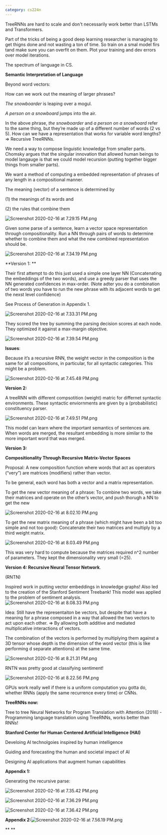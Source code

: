 ```yaml
---
category: cs224n
---
```


TreeRNNs are hard to scale and don't necessarily work better than LSTMs and Transformers. 

Part of the tricks of being a good deep learning researcher is managing to get thigns done and not wasting a ton of time. So train on a smal model firs tand make sure you can overfit on them. Plot your training and dev errors over model iterations.

The spectrum of language in CS.

**Semantic Interpretation of Language**

Beyond word vectors: 

How can we work out the meaning of larger phrases?

*The snowboarder* is leaping over a mogul.

*A person on a snowboard* jumps into the air.

In the above phrase, *the snowboarder* and *a person on a snowboard* refer to the same thing, but they’re made up of a different number of words (2 vs 5). How can we have a representation that works for variable word lengths? =\> Recursive TreeRNNs.

We need a way to compose linguistic knowledge from smaller parts. Chomsky argues that the singular innovation that allowed human beings to model langauge is that we could model recursion (putting together bigger things from smaller parts).

We want a method of computing a embedded representation of phrases of any length in a compositional manner.

The meaning (vector) of a sentence is determined by

 (1) the meanings of its words and 

 (2) the rules that combine them

![Screenshot 2020-02-16 at 7.29.15 PM.png](resources/7844253BEA09ACCA98DC4F5F415194F2.png)

Given some parse of a sentence, learn a vector space representation through compositionality. Run a NN through pairs of words to determine whether to combine them and what the new combined representation should be.

![Screenshot 2020-02-16 at 7.34.19 PM.png](resources/34676575FB512387CE4F028DA14B2097.png)

**Version 1: **

Their first attempt to do this just used a simple one layer NN (Concatenating the embeddings of the two words), and use a greedy parser that uses the NN generated confidences in max-order. (Note adter you do a combination of two words you have to run the new phrase with its adjacent words to get the nexst level confidence)

See Process of Generation in Appendix 1.

![Screenshot 2020-02-16 at 7.33.31 PM.png](resources/26B52DE2B06A0277A28EDF52D1C3C7A0.png)

They scored the tree by summing the parsing decision scores at each node. They optimized it against a max-margin objective. 

![Screenshot 2020-02-16 at 7.39.54 PM.png](resources/3A4E094C721A9E4E7D577F38039B4DBC.png)

**Issues**:

Because it’s a recursive RNN, the weight vector in the composition is the same for all compositions, in particular, for all syntactic categories. This might be a problem.

![Screenshot 2020-02-16 at 7.45.48 PM.png](resources/CDEE2B47616C3E962B3A340A0CC71006.png)

**Version 2:**

A treeRNN with different compsotition (weight) matric for differnet syntactic environments. These syntactic enviornments are given by a (probabilistic) constituency parser.

![Screenshot 2020-02-16 at 7.49.51 PM.png](resources/147CA9B75F1AA4500AD45BBE88CA7562.png)

This model can learn where the important semantics of sentences are. When words are merged, the resultant embedding is more similar to the more important word that was merged. 

**Version 3:**

**Compositionality Through Recursive Matrix-Vector Spaces**

Proposal: A new composition function where words that act as operators (“very”) are matrices (modifiers) rather than vector.

To be general, each word has both a vector and a matrix representation. 

To get the new vector meaning of a phrase: To combine two words, we take their matrices and operate on the other’s vector, and push thorugh a NN to get the new 

![Screenshot 2020-02-16 at 8.02.10 PM.png](resources/2364664AF6CE0E1A78217588990160CF.png)

To get the new matrix meaning of a phrase (which might have been a bit too simple and not too good): Concatenate their two matrices and multiply by a third weight matrix.

![Screenshot 2020-02-16 at 8.03.49 PM.png](resources/15E24E7A354853E698488A5BA338E9B4.png)

This was very hard to compute because the matrices required n^2 number of parameters. They kept the dimensionality very small (=25).

**Version 4: Recursive Neural Tensor Network**.

(RNTN)

Inspired work in putting vector embeddings in knowledge graphs! Also led to the creation of the Stanford Sentiment Treebank! This model was applied to the problem of sentiment analysis. ![Screenshot 2020-02-16 at 8.08.33 PM.png](resources/6048A374B986C5F01720474ED7142196.png)

Idea: Still have the representaiton be vectors, but despite that have a meaning for a phrase composed in a way that allowed the two vectors to act upon each other. =\> By allowing both additive and mediated multiplicative interactions of vectors.

The combination of the vectors is performed by multiplying them against a 3D tensor whose depth is the dimension of the word vector (this is like performing d separate attentions) at the same time. 

![Screenshot 2020-02-16 at 8.21.31 PM.png](resources/9548BDC617F7016E38329A0BD3FDCF08.png)

RNTN was pretty good at classifying sentiment!

![Screenshot 2020-02-16 at 8.22.56 PM.png](resources/F00D047B9AFEEAFAF62F86DDC5FC6952.png)

GPUs work really well if there is a uniform computation you gotta do, whether RNNs (apply the same recurrence every time) or CNNs.

**TreeRNNs now:**

Tree to tree Neural Networks for Program Translation with Attention (2018) - Programming language translation using TreeRNNs, works better than RNNs!

**Stanford Center for Human Centered Artificial Intelligence (HAI)**

Develoing AI technolgoies inspired by human intelligence

Guiding and forecasting the human and societal impact of AI

Designing AI applications that augment human capabilities

**Appendix 1:**

Generating the recursive parse:

![Screenshot 2020-02-16 at 7.35.42 PM.png](resources/28949B6C1D31C2E98E3579F4800DE09D.png)

![Screenshot 2020-02-16 at 7.36.29 PM.png](resources/F257500ED604232BA9B1E9ECE65D50AD.png)

![Screenshot 2020-02-16 at 7.36.42 PM.png](resources/7DC07CA3A1DB17EA89FFF0D61223BCCA.png)

**Appendix 2:**![Screenshot 2020-02-16 at 7.56.19 PM.png](resources/FF60190BB3AEC1E552CC3FC15B551B61.png)

**
**
